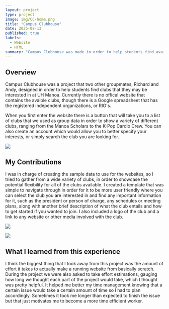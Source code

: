 ```yaml
---
layout: project
type: project
image: img/CC-home.png
title: "Campus Clubhouse"
date: 2025-08-13
published: true
labels:
  - Website
  - HTML
summary: "Campus Clubhouse was made in order to help students find available clubs at UH Manoa"
---
```


## Overview
Campus Clubhouse was a project that two other groupmates, Richard and Andy, designed in order to help students find clubs that they may be interested in at UH Manoa. Currently there is no offical website that contains the avaible clubs, though there is a Google spreadsheet that has the registered independent organizations, or RIO's.

When you first enter the website there is a button that will take you to a list of clubs that we used as group data in order to show a variety of different clubs, ranging from the Manoa Scholars to the K-Pop Cardio Crew. You can also create an account which would allow you to better specify your interests, or simply search the club you are looking for. 

![](CC-home.png)

## My Contributions
I was in charge of creating the sample data to use for the websites, so I tried to gather from a wide variety of clubs, in order to showcase the potential flexibility for all of the clubs available. I created a template that was simple to navigate through in order for it to be more user friendly where you can select the club you are interested in and find any important information for it, such as the president or person of charge, any schedules or meeting plans, along with another brief description of what the club entails and how to get started if you wanted to join. I also included a logo of the club and a link to any website or other media involved with the club.

![](CC_clubs.png)

![](CC_8bit.png)

## What I learned from this experience
I think the biggest thing that I took away from this project was the amount of effort it takes to actually make a running website from basically scratch. During the project we were also asked to take effort estimations, gauging how long we thought each part of the project would take, which I thought was pretty helpful. It helped me better my time management knowing that a certain issue would take a certain amount of time so I had to plan accordingly. Sometimes it took me longer than expected to finish the issue but that just motivates me to become a more time efficient worker.
